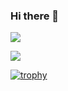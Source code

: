 ### Hi there 👋

![](https://github-readme-stats.vercel.app/api/top-langs?username=d-3110&show_icons=true&locale=en&layout=compact)

![](https://skillicons.dev/icons?i=php,laravel,ruby,rails,go,js,ts,vue,nuxt,docker,mysql)

[![trophy](https://github-profile-trophy.vercel.app/?username=d-3110&theme=dark&column=10)](https://github.com/ryo-ma/github-profile-trophy)
